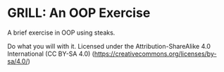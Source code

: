 # GRILL: An OOP Exercise
A brief exercise in OOP using steaks.

Do what you will with it. Licensed under the Attribution-ShareAlike 4.0 International (CC BY-SA 4.0) (https://creativecommons.org/licenses/by-sa/4.0/)
